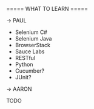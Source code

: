 ===== WHAT TO LEARN =====

-> PAUL

<ul>
<li>Selenium C#</li>
<li>Selenium Java</li>
<li>BrowserStack</li>
<li>Sauce Labs</li>
<li>RESTful</li>
<li>Python</li>
<li>Cucumber?</li>
<li>JUnit?</li>
</ul>

-> AARON

TODO
